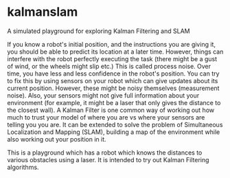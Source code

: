 # kalmanslam
A simulated playground for exploring Kalman Filtering and SLAM

If you know a robot's initial position, and the instructions you are giving it, you should be able to predict its location at a later time. However, things can interfere with the robot perfectly executing the task (there might be a gust of wind, or the wheels might slip etc.) This is called process noise. Over time, you have less and less confidence in the robot's position.
You can try to fix this by using sensors on your robot which can give updates about its current position. However, these might be noisy themselves (measurement noise). Also, your sensors might not give full information about your environment (for example, it might be a laser that only gives the distance to the closest wall).
A Kalman Filter is one common way of working out how much to trust your model of where you are vs where your sensors are telling you you are. It can be extended to solve the problem of Simultaneous Localization and Mapping (SLAM), building a map of the environment while also working out your position in it.

This is a playground which has a robot which knows the distances to various obstacles using a laser. It is intended to try out Kalman Filtering algorithms.
